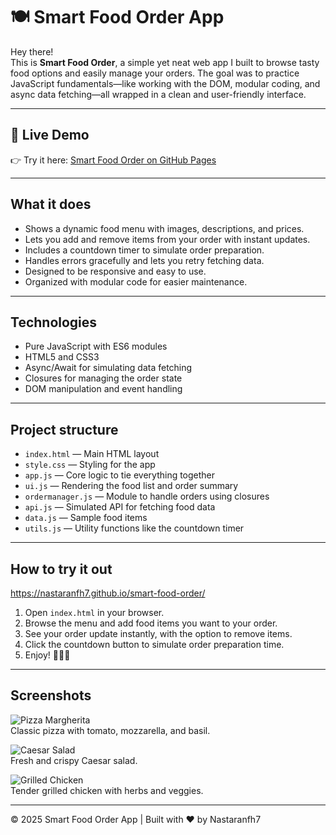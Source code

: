 # 🍽️ Smart Food Order App

Hey there!  
This is **Smart Food Order**, a simple yet neat web app I built to browse tasty food options and easily manage your orders. The goal was to practice JavaScript fundamentals—like working with the DOM, modular coding, and async data fetching—all wrapped in a clean and user-friendly interface.

---

## 🔗 Live Demo

👉 Try it here: [Smart Food Order on GitHub Pages](https://nastaranfh7.github.io/smart-food-order/)


---

## What it does

- Shows a dynamic food menu with images, descriptions, and prices.
- Lets you add and remove items from your order with instant updates.
- Includes a countdown timer to simulate order preparation.
- Handles errors gracefully and lets you retry fetching data.
- Designed to be responsive and easy to use.
- Organized with modular code for easier maintenance.

---

## Technologies

- Pure JavaScript with ES6 modules
- HTML5 and CSS3
- Async/Await for simulating data fetching
- Closures for managing the order state
- DOM manipulation and event handling

---

## Project structure

- `index.html` — Main HTML layout
- `style.css` — Styling for the app
- `app.js` — Core logic to tie everything together
- `ui.js` — Rendering the food list and order summary
- `ordermanager.js` — Module to handle orders using closures
- `api.js` — Simulated API for fetching food data
- `data.js` — Sample food items
- `utils.js` — Utility functions like the countdown timer

---

## How to try it out

https://nastaranfh7.github.io/smart-food-order/
1. Open `index.html` in your browser.
2. Browse the menu and add food items you want to your order.
3. See your order update instantly, with the option to remove items.
4. Click the countdown button to simulate order preparation time.
5. Enjoy! 🍕🥗🍗

---

## Screenshots

![Pizza Margherita](https://images.unsplash.com/photo-1601924638867-3b6a3f05a6d9?auto=format&fit=crop&w=800&q=80)  
Classic pizza with tomato, mozzarella, and basil.

![Caesar Salad](https://images.unsplash.com/photo-1568605114967-8130f3a36994?auto=format&fit=crop&w=800&q=80)  
Fresh and crispy Caesar salad.

![Grilled Chicken](https://images.unsplash.com/photo-1551218808-94e220e084d2?auto=format&fit=crop&w=800&q=80)  
Tender grilled chicken with herbs and veggies.

---

© 2025 Smart Food Order App | Built with ❤️ by Nastaranfh7
